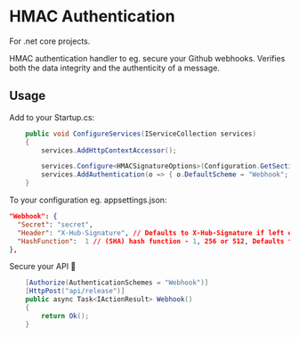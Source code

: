 # HMAC Authentication

For .net core projects.

HMAC authentication handler to eg. secure your Github webhooks.
Verifies both the data integrity and the authenticity of a message.

## Usage

Add to your Startup.cs:
```c#
	public void ConfigureServices(IServiceCollection services)
	{
		services.AddHttpContextAccessor();

		services.Configure<HMACSignatureOptions>(Configuration.GetSection("Webhook"));
		services.AddAuthentication(o => { o.DefaultScheme = "Webhook"; }).AddScheme<HMACSignatureHandler>("Webhook");
	}
```

To your configuration eg. appsettings.json:
```json
"Webhook": {
  "Secret": "secret",
  "Header": "X-Hub-Signature", // Defaults to X-Hub-Signature if left empty.
  "HashFunction":  1 // (SHA) hash function - 1, 256 or 512, Defaults to 1 if left empty.
},
```

Secure your API :rocket:
```c#
	[Authorize(AuthenticationSchemes = "Webhook")]
	[HttpPost("api/release")]
	public async Task<IActionResult> Webhook()
	{
		return Ok();
	}
```
